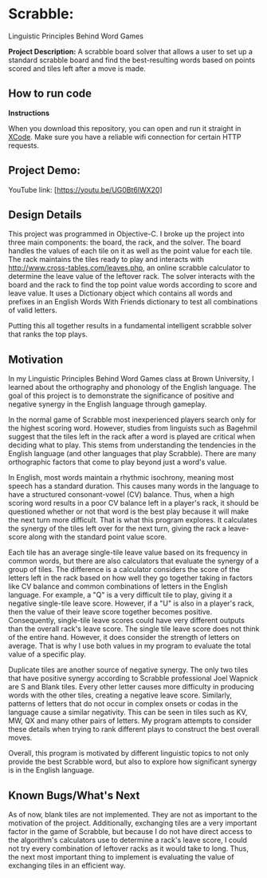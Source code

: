 # Scrabble: 
Linguistic Principles Behind Word Games

**Project Description:** A scrabble board solver that allows a user to set up a standard scrabble board and find the best-resulting words based on points scored and tiles left after a move is made.

## How to run code

**Instructions**

When you download this repository, you can open and run it straight in [XCode](https://developer.apple.com/xcode/downloads/). Make sure you have a reliable wifi connection for certain HTTP requests. 

## Project Demo:

YouTube link: [https://youtu.be/UG0Bt6lWX20]

## Design Details

This project was programmed in Objective-C. I broke up the project into three main components: the board, the rack, and the solver. 
The board handles the values of each tile on it as well as the point value for each tile.
The rack maintains the tiles ready to play and interacts with http://www.cross-tables.com/leaves.php, an online scrabble calculator to determine the leave value of the leftover rack.
The solver interacts with the board and the rack to find the top point value words according to score and leave value. It uses a Dictionary object which contains all words and prefixes in an English Words With Friends dictionary to test all combinations of valid letters.

Putting this all together results in a fundamental intelligent scrabble solver that ranks the top plays.


## Motivation

In my Linguistic Principles Behind Word Games class at Brown University, I learned about the orthography and phonology of the English language. 
The goal of this project is to demonstrate the significance of positive and negative synergy in the English language through gameplay.

In the normal game of Scrabble most inexperienced players search only for the highest scoring word. 
However, studies from linguists such as Bagehmil suggest that the tiles left in the rack after a word is played are critical when deciding what to play.
This stems from understanding the tendencies in the English language (and other languages that play Scrabble).
There are many orthographic factors that come to play beyond just a word's value.

In English, most words maintain a rhythmic isochrony, meaning most speech has a standard duration. This causes many words in the language to have a structured consonant-vowel (CV) balance.
Thus, when a high scoring word results in a poor CV balance left in a player's rack, it should be questioned whether or not that word is the best play because it will make the next turn more difficult.
That is what this program explores. It calculates the synergy of the tiles left over for the next turn, giving the rack a leave-score along with the standard point value score.

Each tile has an average single-tile leave value based on its frequency in common words, but there are also calculators that evaluate the synergy of a group of tiles.
The difference is a calculator considers the score of the letters left in the rack based on how well they go together taking in factors like CV balance and common combinations of letters in the English language.
For example, a "Q" is a very difficult tile to play, giving it a negative single-tile leave score.
However, if a "U" is also in a player's rack, then the value of their leave score together becomes positive.
Consequently, single-tile leave scores could have very different outputs than the overall rack's leave score.
The single tile leave score does not think of the entire hand. However, it does consider the strength of letters on average.
That is why I use both values in my program to evaluate the total value of a specific play.

Duplicate tiles are another source of negative synergy. The only two tiles that have positive synergy according to Scrabble professional Joel Wapnick are S and Blank tiles. Every other letter causes more difficulty in producing words with the other tiles, creating a negative leave score. Similarly, patterns of letters that do not occur in complex onsets or codas in the language cause a similar negativity. This can be seen in tiles such as KV, MW, QX and many other pairs of letters. My program attempts to consider these details when trying to rank different plays to construct the best overall moves.

Overall, this program is motivated by different linguistic topics to not only provide the best Scrabble word, but also to explore how significant synergy is in the English language.

## Known Bugs/What's Next

As of now, blank tiles are not implemented. They are not as important to the motivation of the project. 
Additionally, exchanging tiles are a very important factor in the game of Scrabble, 
but because I do not have direct access to the algorithm's calculators use to determine a rack's leave score, I could not try every combination of leftover racks as it would take to long.
Thus, the next most important thing to implement is evaluating the value of exchanging tiles in an efficient way.

